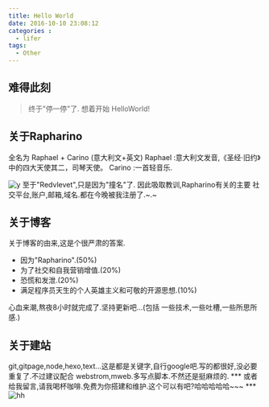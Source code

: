 ```yaml
---
title: Hello World
date: 2016-10-10 23:08:12
categories :
  - lifer
tags:
  - Other
---
```


## 难得此刻
 > 终于"停一停"了.
   想着开始 HelloWorld!

## 关于Rapharino
全名为 Raphael + Carino (意大利文+英文) 
Raphael :意大利文发音,《圣经·旧约》中的四大天使其二，司琴天使。
Carino :一首轻音乐.
<!-- more -->
![y](http://oextu0tw4.bkt.clouddn.com/yl.png)
至于"Redvlevet",只是因为"撞名"了.
因此吸取教训,Rapharino有关的主要 社交平台,账户,邮箱,域名.都在今晚被我注册了.~.~
## 关于博客
关于博客的由来,这是个很严肃的答案.
* 因为"Rapharino".(50%)
* 为了社交和自我营销增值.(20%)
* 恐慌和发泄.(20%)
* 满足程序员天生的个人英雄主义和可敬的开源思想.(10%)

心血来潮,熬夜8小时就完成了.坚持更新吧...(包括 一些技术,一些吐槽,一些所思所感.)
## 关于建站
git,gitpage,node,hexo,text...这是都是关键字,自行google吧.写的都很好,没必要重复了.不过建议配合 webstrom,mweb.多写点脚本.不然还是挺麻烦的.
*** 或者给我留言,请我喝杯咖啡.免费为你搭建和维护.这个可以有吧?哈哈哈哈哈~~~ ***
![hh](http://oextu0tw4.bkt.clouddn.com/hh.jpg)

